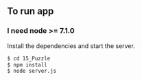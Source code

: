 ## To run app

### I need node >= 7.1.0

Install the dependencies and start the server.

```sh
$ cd 15_Puzzle
$ npm install
$ node server.js
```